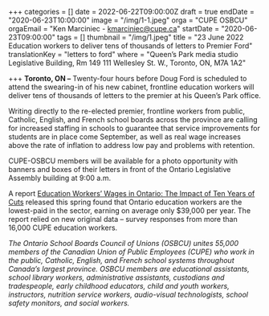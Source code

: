 +++
categories = []
date = 2022-06-22T09:00:00Z
draft = true
endDate = "2020-06-23T10:00:00"
image = "/img/1-1.jpeg"
orga = "CUPE OSBCU"
orgaEmail = "Ken Marciniec - kmarciniec@cupe.ca"
startDate = "2020-06-23T09:00:00"
tags = []
thumbnail = "/img/1.jpeg"
title = "23 June 2022 Education workers to deliver tens of thousands of letters to Premier Ford"
translationKey = "letters to ford"
where = "Queen’s Park media studio Legislative Building, Rm 149 111 Wellesley St. W., Toronto, ON, M7A 1A2"

+++
**Toronto, ON –** Twenty-four hours before Doug Ford is scheduled to attend the swearing-in of his new cabinet, frontline education workers will deliver tens of thousands of letters to the premier at his Queen’s Park office.

Writing directly to the re-elected premier, frontline workers from public, Catholic, English, and French school boards across the province are calling for increased staffing in schools to guarantee that service improvements for students are in place come September, as well as real wage increases above the rate of inflation to address low pay and problems with retention.

CUPE-OSBCU members will be available for a photo opportunity with banners and boxes of their letters in front of the Ontario Legislative Assembly building at 9:00 a.m.

A report [Education Workers’ Wages in Ontario: The Impact of Ten Years of Cuts](https://cupe.ca/edge-thousands-cupe-education-workers-share-stories-living-poverty-wages) released this spring found that Ontario education workers are the lowest-paid in the sector, earning on average only $39,000 per year. The report relied on new original data – survey responses from more than 16,000 CUPE education workers.

_The Ontario School Boards Council of Unions (OSBCU) unites 55,000 members of the Canadian Union of Public Employees (CUPE) who work in the public, Catholic, English, and French school systems throughout Canada’s largest province. OSBCU members are educational assistants, school library workers, administrative assistants, custodians and tradespeople, early childhood educators, child and youth workers, instructors, nutrition service workers, audio-visual technologists, school safety monitors, and social workers._
